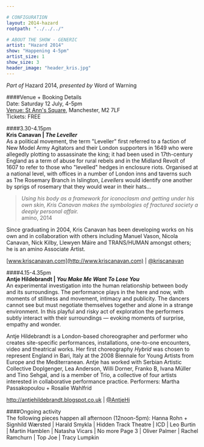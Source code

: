```yaml
---

# CONFIGURATION
layout: 2014-hazard
rootpath: "../../../"

# ABOUT THE SHOW - GENERIC
artist: "Hazard 2014"
show: "Happening 4-5pm"
artist_size: 1
show_size: 3
header_image: "header_kris.jpg"
---
```

*Part of* Hazard 2014, *presented by* Word of Warning       
     
####Venue + Booking Details        
Date: Saturday 12 July, 4-5pm       
[Venue: St Ann's Square](http://bit.ly/1wrGmvW), Manchester, M2 7LF      
Tickets: FREE    
                
####3.30-4.15pm          
**Kris Canavan | *The Leveller***          
As a political movement, the term "Leveller" first referred to a faction of New Model Army Agitators and their London supporters in 1649 who were allegedly plotting to assassinate the king; it had been used in 17th-century England as a term of abuse for rural rebels and in the Midland Revolt of 1607 to refer to those who "levelled" hedges in enclosure riots. Organised at a national level, with offices in a number of London inns and taverns such as The Rosemary Branch in Islington, *Levellers* would identify one another by sprigs of rosemary that they would wear in their hats…                
                
>*Using his body as a framework for iconoclasm and getting under his own skin, Kris Canavan makes the symbologies of fractured society a deeply personal affair.*<br>amino, 2014               
              
Since graduating in 2004, Kris Canavan has been developing works on his own and in collaboration with others including Manuel Vason, Nicola Canavan, Nick Kilby, Llewyen Máire and TRANS/HUMAN amongst others; he is an amino Associate Artist.            
              
[www.kriscanavan.com](http://www.kriscanavan.com) | [@kriscanavan](http://twitter.com/kriscanavan)         
            
####4.15-4.35pm        
**Antje Hildebrandt | *You Make Me Want To Lose You***        
An experimental investigation into the human relationship between body and its surroundings. The performance plays in the here and now, with moments of stillness and movement, intimacy and publicity. The dancers cannot see but must negotiate themselves together and alone in a strange environment. In this playful and risky act of exploration the performers subtly interact with their surroundings — evoking moments of surprise, empathy and wonder.        
        
Antje Hildebrandt is a London-based choreographer and performer who creates site-specific performances, installations, one-to-one encounters, video and theatrical works. Her first choreography *Hybrid* was chosen to represent England in Bari, Italy at the 2008 Biennale for Young Artists from Europe and the Mediterranean. Antje has worked with Serbian Artistic Collective Doplgenger, Lea Anderson, Willi Dorner, Franko B, Ivana Müller and Tino Sehgal, and is a member of Trio, a collective of four artists interested in collaborative performance practice. Performers: Martha Passakopoulou + Rosalie Wahlfrid         
         
<http://antjehildebrandt.blogspot.co.uk> | [@AntjeHi](http://twitter.com/AntjeHi)        
        
####Ongoing activity        
The following pieces happen all afternoon (12noon-5pm): Hanna Rohn + Signhild Wærsted | Harald Smykla | Hidden Track Theatre | ICD | Leo Burtin | Martin Hamblen | Natasha Vicars | No more Page 3 | Oliver Palmer | Rachel Ramchurn | Top Joe | Tracy Lumpkin
